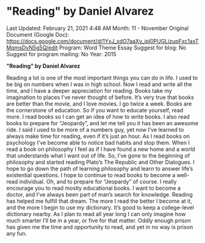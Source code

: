 # "Reading" by Daniel Alvarez

Last Updated: February 21, 2021 4:48 AM
Month: 11 - November
Original Document (Google Doc): https://docs.google.com/document/d/1YxJ_xdO7aaXv_ipl0PUGLizupFxc1axTMqmsDvN5g5Q/edit
Program: Word Theme Essay
Suggest for blog: No
Suggest for program mailing: No
Year: 2015

**"Reading" by Daniel Alvarez**

Reading a lot is one of the most important things you can do in life. I used to be big on numbers when I was in high school. Now I read and write all the time, and I have a deeper appreciation for reading. Books take my imagination to places I’ve never thought of before. It’s very true that books are better than the movie, and I love movies. I go twice a week. Books are the cornerstone of education. So if you want to educate yourself, read more. I read books so I can get an idea of how to write books. I also read books to prepare for “Jeopardy”, and let me tell you it has been an awesome ride. I said I used to be more of a numbers guy, yet now I’ve learned to always make time for reading, even if it’s just an hour. As I read books on psychology I’ve become able to notice bad habits and stop them. When I read a book on philosophy I feel as if I have found a new home and a world that understands what I want out of life. So, I’ve gone to the beginning of philosophy and started reading Plato’s The Republic and Other Dialogues. I hope to go down the path of learning philosophy and learn to answer life’s existential questions. I hope to continue to read books to become a well-read individual. Oh, and to prepare for “Jeopardy” of course. I really encourage you to read mostly educational books. I want to become a doctor, and I’ve always been part of man’s search for knowledge. Reading has helped me fulfill that dream. The more I read the better I become at it, and the more I begin to use my dictionary. It’s good to keep a college-level dictionary nearby. As I plan to read all year long I can only imagine how much smarter I’ll be in a year, or five for that matter. Oddly enough prison has given me the time and opportunity to read, and yet in no way is prison any fun.